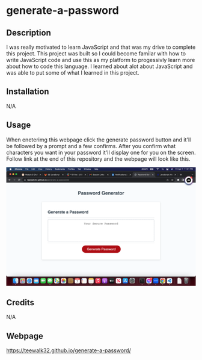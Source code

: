 # generate-a-password

## Description



I was really motivated to learn JavaScript and that was my drive to complete this project. This project was built so I could become familar with how to write JavaScript code and use this as my platform to progessivly learn more about how to code this language. I learned about alot about JavaScript and was able to put some of what I learned in this project.



## Installation

N/A

## Usage

When eneterimg this webpage click the generate password button and it'll be followed by a prompt and a few confirms. After you confirm what characters you want in your password it'll display one for you on the screen. Follow link at the end of this repository and the webpage will look like this.

![alt text](./assets/generate-a-pass.png)

## Credits

N/A



## Webpage 


https://teewalk32.github.io/generate-a-password/